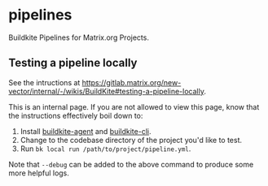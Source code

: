 # pipelines
Buildkite Pipelines for Matrix.org Projects.

## Testing a pipeline locally

See the intructions at
https://gitlab.matrix.org/new-vector/internal/-/wikis/BuildKite#testing-a-pipeline-locally.

This is an internal page. If you are not allowed to view this page, know that
the instructions effectively boil down to:

1. Install [buildkite-agent](https://github.com/buildkite/agent) and [buildkite-cli](https://github.com/buildkite/cli).
2. Change to the codebase directory of the project you'd like to test.
3. Run `bk local run /path/to/project/pipeline.yml`.

Note that `--debug` can be added to the above command to produce
some more helpful logs.
